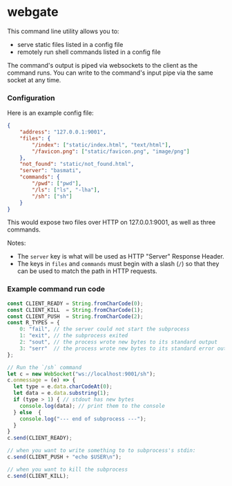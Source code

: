 # webgate

This command line utility allows you to:
- serve static files listed in a config file
- remotely run shell commands listed in a config file

The command's output is piped via websockets to the client as the command runs.
You can write to the command's input pipe via the same socket at any time.

### Configuration

Here is an example config file:

```json
{
	"address": "127.0.0.1:9001",
	"files": {
		"/index": ["static/index.html", "text/html"],
		"/favicon.png": ["static/favicon.png", "image/png"]
	},
	"not_found": "static/not_found.html",
	"server": "basmati",
	"commands": {
		"/pwd": ["pwd"],
		"/ls": ["ls", "-lha"],
		"/sh": ["sh"]
	}
}
```

This would expose two files over HTTP on 127.0.0.1:9001, as well as three commands.

Notes:
- The `server` key is what will be used as HTTP "Server" Response Header.
- The keys in `files` and `commands` must begin with a slash (`/`) so that they can be used to match the path in HTTP requests.

### Example command run code

```js
const CLIENT_READY = String.fromCharCode(0);
const CLIENT_KILL  = String.fromCharCode(1);
const CLIENT_PUSH  = String.fromCharCode(2);
const R_TYPES = {
	0: "fail", // the server could not start the subprocess
	1: "exit", // the subprocess exited
	2: "sout", // the process wrote new bytes to its standard output
	3: "serr"  // the process wrote new bytes to its standard error output
};

// Run the `/sh` command
let c = new WebSocket("ws://localhost:9001/sh");
c.onmessage = (e) => {
  let type = e.data.charCodeAt(0);
  let data = e.data.substring(1);
  if (type > 1) { // stdout has new bytes
    console.log(data); // print them to the console
  } else  {
    console.log("--- end of subprocess ---");
  }
}
c.send(CLIENT_READY);

// when you want to write something to to subprocess's stdin:
c.send(CLIENT_PUSH + "echo $USER\n");

// when you want to kill the subprocess
c.send(CLIENT_KILL);
```
